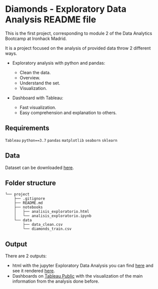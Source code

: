 # **Diamonds - Exploratory Data Analysis README file**

This is the first project, corresponding to module 2 of the Data Analytics Bootcamp at Ironhack Madrid.

It is a project focused on the analysis of provided data throw 2 different ways.
- Exploratory analysis with python and pandas: 
    - Clean the data.
    - Overview.
    - Understand the set.
    - Visualization.

- Dashboard with Tableau: 
    - Fast visualization.
    - Easy comprehension and explanation to others.



## **Requirements**

`Tableau`
`python==3.7`
`pandas`
`matplotlib`
`seaborn`
`sklearn`


## **Data**

Dataset can be downloaded [here](http://www.potacho.com/files/ironhack/diamonds_train.csv). 


## **Folder structure**
```
└── project
    ├── .gitignore
    ├── README.md
    ├── notebooks
    │   ├── analisis_exploratorio.html
    │   └── analisis_exploratorio.ipynb
    └── data
        ├── data_clean.csv
        └── diamonds_train.csv
```

## **Output**

There are 2 outputs:

- html with the jupyter Exploratory Data Analysis you can find [here](https://github.com/Laserdan/ih_datamadpt0420_project_m2/blob/master/notebooks/analisis_exploratorio.html) and see it rendered [here](http://htmlpreview.github.io/?https://github.com/Laserdan/ih_datamadpt0420_project_m2/blob/master/notebooks/analisis_exploratorio.html).
- Dashboards on [Tableau Public](https://public.tableau.com/profile/victor2480#!/vizhome/Diamonds-ExploratoryDataAnalysis/Analysis) with the visualization of the main information from the analysis done before.


